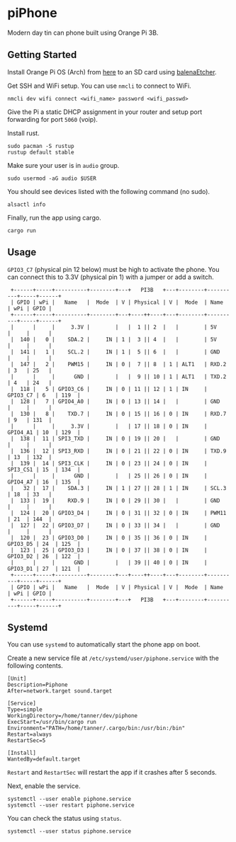 # piPhone

Modern day tin can phone built using Orange Pi 3B.

## Getting Started

Install Orange Pi OS (Arch) from [here](http://www.orangepi.org/html/hardWare/computerAndMicrocontrollers/service-and-support/Orange-Pi-3B.html) to an SD card using [balenaEtcher](https://etcher.balena.io/).

Get SSH and WiFi setup. You can use `nmcli` to connect to WiFi.

```
nmcli dev wifi connect <wifi_name> password <wifi_passwd>
```

Give the Pi a static DHCP assignment in your router and setup port forwarding for port `5060` (voip).

Install rust.

```
sudo pacman -S rustup
rustup default stable
```

Make sure your user is in `audio` group.

```
sudo usermod -aG audio $USER
```

You should see devices listed with the following command (no sudo).

```
alsactl info
```

Finally, run the app using cargo.

```
cargo run
```

## Usage

`GPIO3_C7` (physical pin 12 below) must be high to activate the phone. You can connect this to 3.3V (physical pin 1) with a jumper or add a switch.

```
 +------+-----+----------+--------+---+   PI3B   +---+--------+----------+-----+------+
 | GPIO | wPi |   Name   |  Mode  | V | Physical | V |  Mode  | Name     | wPi | GPIO |
 +------+-----+----------+--------+---+----++----+---+--------+----------+-----+------+
 |      |     |     3.3V |        |   |  1 || 2  |   |        | 5V       |     |      |
 |  140 |   0 |    SDA.2 |     IN | 1 |  3 || 4  |   |        | 5V       |     |      |
 |  141 |   1 |    SCL.2 |     IN | 1 |  5 || 6  |   |        | GND      |     |      |
 |  147 |   2 |    PWM15 |     IN | 0 |  7 || 8  | 1 | ALT1   | RXD.2    | 3   | 25   |
 |      |     |      GND |        |   |  9 || 10 | 1 | ALT1   | TXD.2    | 4   | 24   |
 |  118 |   5 | GPIO3_C6 |     IN | 0 | 11 || 12 | 1 | IN     | GPIO3_C7 | 6   | 119  |
 |  128 |   7 | GPIO4_A0 |     IN | 0 | 13 || 14 |   |        | GND      |     |      |
 |  130 |   8 |    TXD.7 |     IN | 0 | 15 || 16 | 0 | IN     | RXD.7    | 9   | 131  |
 |      |     |     3.3V |        |   | 17 || 18 | 0 | IN     | GPIO4_A1 | 10  | 129  |
 |  138 |  11 | SPI3_TXD |     IN | 0 | 19 || 20 |   |        | GND      |     |      |
 |  136 |  12 | SPI3_RXD |     IN | 0 | 21 || 22 | 0 | IN     | TXD.9    | 13  | 132  |
 |  139 |  14 | SPI3_CLK |     IN | 0 | 23 || 24 | 0 | IN     | SPI3_CS1 | 15  | 134  |
 |      |     |      GND |        |   | 25 || 26 | 0 | IN     | GPIO4_A7 | 16  | 135  |
 |   32 |  17 |    SDA.3 |     IN | 1 | 27 || 28 | 1 | IN     | SCL.3    | 18  | 33   |
 |  133 |  19 |    RXD.9 |     IN | 0 | 29 || 30 |   |        | GND      |     |      |
 |  124 |  20 | GPIO3_D4 |     IN | 0 | 31 || 32 | 0 | IN     | PWM11    | 21  | 144  |
 |  127 |  22 | GPIO3_D7 |     IN | 0 | 33 || 34 |   |        | GND      |     |      |
 |  120 |  23 | GPIO3_D0 |     IN | 0 | 35 || 36 | 0 | IN     | GPIO3_D5 | 24  | 125  |
 |  123 |  25 | GPIO3_D3 |     IN | 0 | 37 || 38 | 0 | IN     | GPIO3_D2 | 26  | 122  |
 |      |     |      GND |        |   | 39 || 40 | 0 | IN     | GPIO3_D1 | 27  | 121  |
 +------+-----+----------+--------+---+----++----+---+--------+----------+-----+------+
 | GPIO | wPi |   Name   |  Mode  | V | Physical | V |  Mode  | Name     | wPi | GPIO |
 +------+-----+----------+--------+---+   PI3B   +---+--------+----------+-----+------+
 ```

## Systemd

You can use `systemd` to automatically start the phone app on boot.

Create a new service file at `/etc/systemd/user/piphone.service` with the following contents.

```
[Unit]
Description=Piphone
After=network.target sound.target

[Service]
Type=simple
WorkingDirectory=/home/tanner/dev/piphone
ExecStart=/usr/bin/cargo run
Environment="PATH=/home/tanner/.cargo/bin:/usr/bin:/bin"
Restart=always
RestartSec=5

[Install]
WantedBy=default.target
```

`Restart` and `RestartSec` will restart the app if it crashes after 5 seconds.

Next, enable the service.

```
systemctl --user enable piphone.service
systemctl --user restart piphone.service
```

You can check the status using `status`.

```
systemctl --user status piphone.service
```